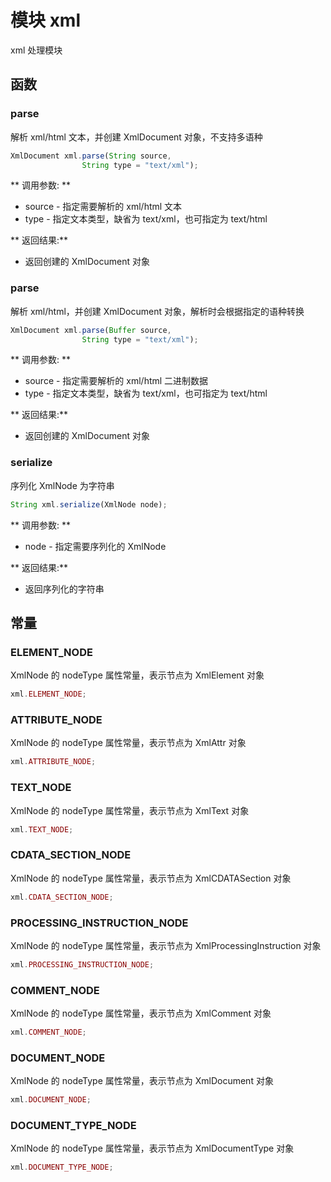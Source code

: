 # 模块 xml
xml 处理模块

## 函数
        
### parse
解析 xml/html 文本，并创建 XmlDocument 对象，不支持多语种
```JavaScript
XmlDocument xml.parse(String source,
                String type = "text/xml");
```

** 调用参数: **
* source - 指定需要解析的 xml/html 文本
* type - 指定文本类型，缺省为 text/xml，也可指定为 text/html

** 返回结果:**
* 返回创建的 XmlDocument 对象

### parse
解析 xml/html，并创建 XmlDocument 对象，解析时会根据指定的语种转换
```JavaScript
XmlDocument xml.parse(Buffer source,
                String type = "text/xml");
```

** 调用参数: **
* source - 指定需要解析的 xml/html 二进制数据
* type - 指定文本类型，缺省为 text/xml，也可指定为 text/html

** 返回结果:**
* 返回创建的 XmlDocument 对象

### serialize
序列化 XmlNode 为字符串
```JavaScript
String xml.serialize(XmlNode node);
```

** 调用参数: **
* node - 指定需要序列化的 XmlNode

** 返回结果:**
* 返回序列化的字符串

## 常量
        
### ELEMENT_NODE
XmlNode 的 nodeType 属性常量，表示节点为 XmlElement 对象
```JavaScript
xml.ELEMENT_NODE;
```

### ATTRIBUTE_NODE
XmlNode 的 nodeType 属性常量，表示节点为 XmlAttr 对象
```JavaScript
xml.ATTRIBUTE_NODE;
```

### TEXT_NODE
XmlNode 的 nodeType 属性常量，表示节点为 XmlText 对象
```JavaScript
xml.TEXT_NODE;
```

### CDATA_SECTION_NODE
XmlNode 的 nodeType 属性常量，表示节点为 XmlCDATASection 对象
```JavaScript
xml.CDATA_SECTION_NODE;
```

### PROCESSING_INSTRUCTION_NODE
XmlNode 的 nodeType 属性常量，表示节点为 XmlProcessingInstruction 对象
```JavaScript
xml.PROCESSING_INSTRUCTION_NODE;
```

### COMMENT_NODE
XmlNode 的 nodeType 属性常量，表示节点为 XmlComment 对象
```JavaScript
xml.COMMENT_NODE;
```

### DOCUMENT_NODE
XmlNode 的 nodeType 属性常量，表示节点为 XmlDocument 对象
```JavaScript
xml.DOCUMENT_NODE;
```

### DOCUMENT_TYPE_NODE
XmlNode 的 nodeType 属性常量，表示节点为 XmlDocumentType 对象
```JavaScript
xml.DOCUMENT_TYPE_NODE;
```

